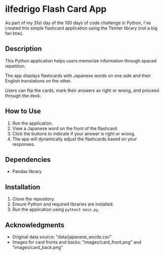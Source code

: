 # ilfedrigo Flash Card App

As part of my 31st day of the 100 days of code challenge in Python, I've created this simple flashcard application using the Tkinter library (not a big fan btw).

## Description

This Python application helps users memorize information through spaced repetition. 

The app displays flashcards with Japanese words on one side and their English translations on the other. 

Users can flip the cards, mark their answers as right or wrong, and proceed through the deck.


## How to Use

1. Run the application.
2. View a Japanese word on the front of the flashcard.
3. Click the buttons to indicate if your answer is right or wrong.
4. The app will dynamically adjust the flashcards based on your responses.

## Dependencies

- Pandas library

## Installation

1. Clone the repository.
2. Ensure Python and required libraries are installed.
3. Run the application using `python3 main.py`.

## Acknowledgments

- Original data source: "data/japanese_words.csv"
- Images for card fronts and backs: "images/card_front.png" and "images/card_back.png"
